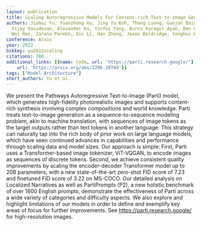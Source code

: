 ```yaml
---
layout: publication
title: Scaling Autoregressive Models For Content-rich Text-to-image Generation
authors: Jiahui Yu, Yuanzhong Xu, Jing Yu Koh, Thang Luong, Gunjan Baid, Zirui Wang,
  Vijay Vasudevan, Alexander Ku, Yinfei Yang, Burcu Karagol Ayan, Ben Hutchinson,
  Wei Han, Zarana Parekh, Xin Li, Han Zhang, Jason Baldridge, Yonghui Wu
conference: Arxiv
year: 2022
bibkey: yu2022scaling
citations: 280
additional_links: [{name: Code, url: 'https://parti.research.google/'}, {name: Paper,
    url: 'https://arxiv.org/abs/2206.10789'}]
tags: ["Model Architecture"]
short_authors: Yu et al.
---
```

We present the Pathways Autoregressive Text-to-Image (Parti) model, which
generates high-fidelity photorealistic images and supports content-rich
synthesis involving complex compositions and world knowledge. Parti treats
text-to-image generation as a sequence-to-sequence modeling problem, akin to
machine translation, with sequences of image tokens as the target outputs
rather than text tokens in another language. This strategy can naturally tap
into the rich body of prior work on large language models, which have seen
continued advances in capabilities and performance through scaling data and
model sizes. Our approach is simple: First, Parti uses a Transformer-based
image tokenizer, ViT-VQGAN, to encode images as sequences of discrete tokens.
Second, we achieve consistent quality improvements by scaling the
encoder-decoder Transformer model up to 20B parameters, with a new
state-of-the-art zero-shot FID score of 7.23 and finetuned FID score of 3.22 on
MS-COCO. Our detailed analysis on Localized Narratives as well as PartiPrompts
(P2), a new holistic benchmark of over 1600 English prompts, demonstrate the
effectiveness of Parti across a wide variety of categories and difficulty
aspects. We also explore and highlight limitations of our models in order to
define and exemplify key areas of focus for further improvements. See
https://parti.research.google/ for high-resolution images.